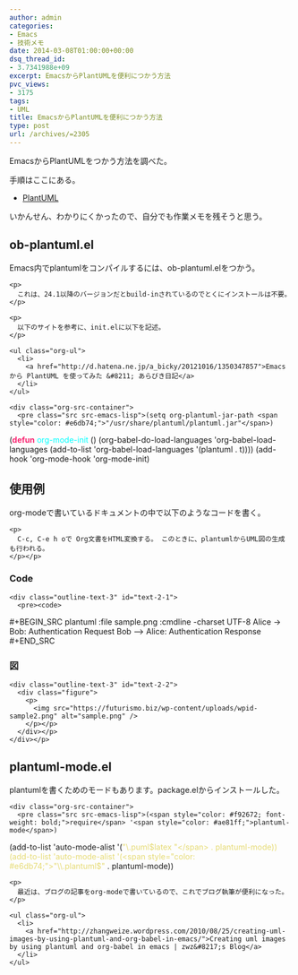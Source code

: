 ```yaml
---
author: admin
categories:
- Emacs
- 技術メモ
date: 2014-03-08T01:00:00+00:00
dsq_thread_id:
- 3.7341988e+09
excerpt: EmacsからPlantUMLを便利につかう方法
pvc_views:
- 3175
tags:
- UML
title: EmacsからPlantUMLを便利につかう方法
type: post
url: /archives/=2305
---
```


EmacsからPlantUMLをつかう方法を調べた。 

手順はここにある。 

<ul class="org-ul">
  <li>
    <a href="http://plantuml.sourceforge.net/emacs.html">PlantUML</a>
  </li>
</ul>

いかんせん、わかりにくかったので、自分でも作業メモを残そうと思う。 

<div id="outline-container-sec-1" class="outline-2">
  <h2 id="sec-1">
    ob-plantuml.el
  </h2>
  
  <div class="outline-text-2" id="text-1">
    <p>
      Emacs内でplantumlをコンパイルするには、ob-plantuml.elをつかう。
    </p>
    
    <p>
      これは、24.1以降のバージョンだとbuild-inされているのでとくにインストールは不要。
    </p>
    
    <p>
      以下のサイトを参考に、init.elに以下を記述。
    </p>
    
    <ul class="org-ul">
      <li>
        <a href="http://d.hatena.ne.jp/a_bicky/20121016/1350347857">Emacs から PlantUML を使ってみた &#8211; あらびき日記</a>
      </li>
    </ul>
    
    <div class="org-src-container">
      <pre class="src src-emacs-lisp">(setq org-plantuml-jar-path <span style="color: #e6db74;">"/usr/share/plantuml/plantuml.jar"</span>)
(<span style="color: #f92672; font-weight: bold;">defun</span> <span style="color: #00ffff;">org-mode-init</span> ()
  (org-babel-do-load-languages
   'org-babel-load-languages
   (add-to-list 'org-babel-load-languages '(plantuml . t))))
(add-hook 'org-mode-hook 'org-mode-init)
</pre></p>
    </div></p>
  </div></p>
</div>

<div id="outline-container-sec-2" class="outline-2">
  <h2 id="sec-2">
    使用例
  </h2>
  
  <div class="outline-text-2" id="text-2">
    <p>
      org-modeで書いているドキュメントの中で以下のようなコードを書く。
    </p>
    
    <p>
      C-c, C-e h oで Org文書をHTML変換する。 このときに、plantumlからUML図の生成も行われる。
    </p></p>
  </div>
  
  <div id="outline-container-sec-2-1" class="outline-3">
    <h3 id="sec-2-1">
      Code
    </h3>
    
    <div class="outline-text-3" id="text-2-1">
      <pre><code>
#+BEGIN_SRC plantuml :file sample.png :cmdline -charset UTF-8
  Alice -> Bob: Authentication Request
  Bob --> Alice: Authentication Response
#+END_SRC
</code></pre></p>
    </div></p>
  </div>
  
  <div id="outline-container-sec-2-2" class="outline-3">
    <h3 id="sec-2-2">
      図
    </h3>
    
    <div class="outline-text-3" id="text-2-2">
      <div class="figure">
        <p>
          <img src="https://futurismo.biz/wp-content/uploads/wpid-sample2.png" alt="sample.png" />
        </p></p>
      </div></p>
    </div></p>
  </div></p>
</div>

<div id="outline-container-sec-3" class="outline-2">
  <h2 id="sec-3">
    plantuml-mode.el
  </h2>
  
  <div class="outline-text-2" id="text-3">
    <p>
      plantumlを書くためのモードもあります。package.elからインストールした。
    </p>
    
    <div class="org-src-container">
      <pre class="src src-emacs-lisp">(<span style="color: #f92672; font-weight: bold;">require</span> '<span style="color: #ae81ff;">plantuml-mode</span>)
(add-to-list 'auto-mode-alist '(<span style="color: #e6db74;">"\\.puml$latex "</span> . plantuml-mode))
(add-to-list 'auto-mode-alist '(<span style="color: #e6db74;">"\\.plantuml$"</span> . plantuml-mode))
</pre></p>
    </div>
    
    <p>
      最近は、ブログの記事をorg-modeで書いているので、これでブログ執筆が便利になった。
    </p>
    
    <ul class="org-ul">
      <li>
        <a href="http://zhangweize.wordpress.com/2010/08/25/creating-uml-images-by-using-plantuml-and-org-babel-in-emacs/">Creating uml images by using plantuml and org-babel in emacs | zwz&#8217;s Blog</a>
      </li>
    </ul>
  </div></p>
</div>